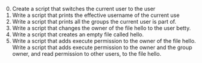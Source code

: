0. Create a script that switches the current user to the user
1. Write a script that prints the effective username of the current use
2. Write a script that prints all the groups the current user is part of.
3. Write a script that changes the owner of the file hello to the user betty.
4. Write a script that creates an empty file called hello.
5. Write a script that adds execute permission to the owner of the file hello.
Write a script that adds execute permission to the owner and the group owner, and read permission to other users, to the file hello.
